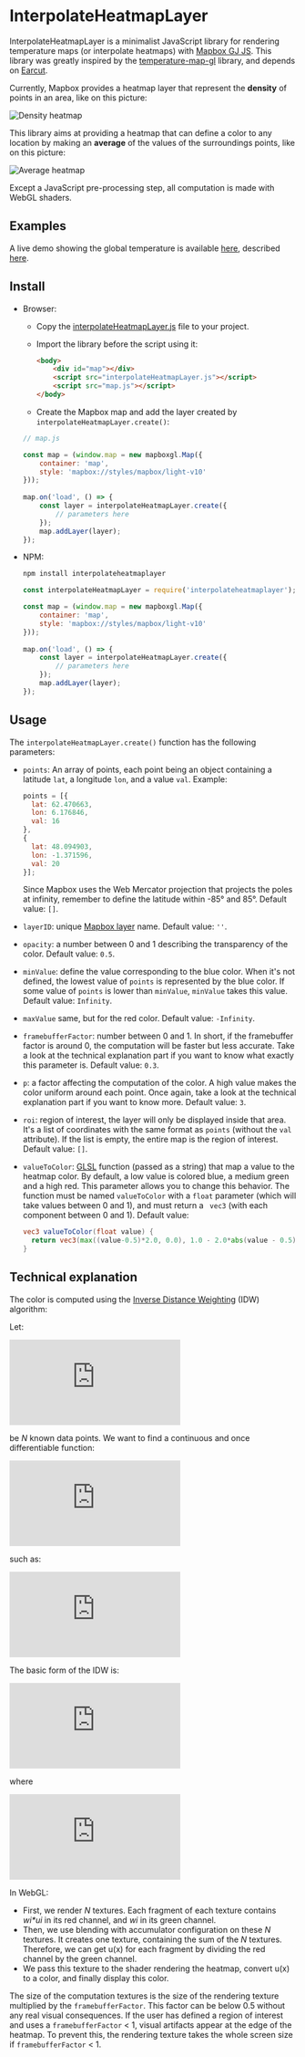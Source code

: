 # InterpolateHeatmapLayer

InterpolateHeatmapLayer is a minimalist JavaScript library for rendering temperature maps (or interpolate heatmaps) with [Mapbox GJ JS](https://docs.mapbox.com/mapbox-gl-js/guides/). This library was greatly inspired by the [temperature-map-gl](https://github.com/ham-systems/temperature-map-gl) library, and depends on [Earcut](https://github.com/mapbox/earcut).

Currently, Mapbox provides a heatmap layer that represent the **density** of points in an area, like on this picture:

![Density heatmap](images/densityHeatmap.png)

This library aims at providing a heatmap that can define a color to any location by making an **average** of the values of the surroundings points, like on this picture:

![Average heatmap](images/averageHeatmap.png)

Except a JavaScript pre-processing step, all computation is made with WebGL shaders.

## Examples

A live demo showing the global temperature is available [here](https://rylern.github.io/TemperatureMap/), described [here](https://github.com/Rylern/TemperatureMap).

## Install

* Browser:

  * Copy the [interpolateHeatmapLayer.js](https://github.com/Rylern/InterpolateHeatmapLayer/blob/main/dist/interpolateHeatmapLayer.js) file to your project.

  * Import the library before the script using it:

    ```html
    <body>
        <div id="map"></div>
        <script src="interpolateHeatmapLayer.js"></script>
        <script src="map.js"></script>
    </body>
    ```

  * Create the Mapbox map and add the layer created by `interpolateHeatmapLayer.create()`:

  ```javascript
  // map.js
  
  const map = (window.map = new mapboxgl.Map({
      container: 'map',
      style: 'mapbox://styles/mapbox/light-v10'
  }));
      
  map.on('load', () => {
      const layer = interpolateHeatmapLayer.create({
          // parameters here
      });
      map.addLayer(layer);
  });
  ```


* NPM:

  ```bash
  npm install interpolateheatmaplayer
  ```

  ```javascript
  const interpolateHeatmapLayer = require('interpolateheatmaplayer');
  
  const map = (window.map = new mapboxgl.Map({
      container: 'map',
      style: 'mapbox://styles/mapbox/light-v10'
  }));
      
  map.on('load', () => {
      const layer = interpolateHeatmapLayer.create({
          // parameters here
      });
      map.addLayer(layer);
  });
  ```

## Usage

The `interpolateHeatmapLayer.create()` function has the following parameters:

* `points`: An array of points, each point being an object containing a latitude `lat`, a longitude `lon`, and a value `val`. Example:

  ```javascript
  points = [{
    lat: 62.470663,
    lon: 6.176846,
    val: 16
  },
  {
    lat: 48.094903,
    lon: -1.371596,
    val: 20
  }];
  ```

  Since Mapbox uses the Web Mercator projection that projects the poles at infinity, remember to define the latitude within -85° and 85°. Default value: `[]`.

* `layerID`: unique [Mapbox layer](https://docs.mapbox.com/mapbox-gl-js/style-spec/layers/#id) name. Default value: `''`.

* `opacity`: a number between 0 and 1 describing the transparency of the color. Default value: `0.5`.

* `minValue`: define the value corresponding to the blue color. When it's not defined, the lowest value of `points` is represented by the blue color. If some value of `points` is lower than `minValue`, `minValue` takes this value. Default value: `Infinity`.

* `maxValue` same, but for the red color. Default value: `-Infinity`.

* `framebufferFactor`: number between 0 and 1. In short, if the framebuffer factor is around 0, the computation will be faster but less accurate. Take a look at the technical explanation part if you want to know what exactly this parameter is. Default value: `0.3`.

* `p`: a factor affecting the computation of the color. A high value makes the color uniform around each point. Once again, take a look at the technical explanation part if you want to know more. Default value: `3`.

* `roi`: region of interest, the layer will only be displayed inside that area. It's a list of coordinates with the same format as `points` (without the `val` attribute). If the list is empty, the entire map is the region of interest. Default value: `[]`.

* `valueToColor`: [GLSL](https://www.khronos.org/opengl/wiki/OpenGL_Shading_Language) function (passed as a string) that map a value to the heatmap color. By default, a low value is colored blue, a medium green and a high red. This parameter allows you to change this behavior. The function must be named `valueToColor` with a `float` parameter (which will take values between 0 and 1), and must return a ` vec3` (with each component between 0 and 1). Default value:

  ```glsl
  vec3 valueToColor(float value) {
    return vec3(max((value-0.5)*2.0, 0.0), 1.0 - 2.0*abs(value - 0.5), max((0.5-value)*2.0, 0.0));
  }
  ```


## Technical explanation

The color is computed using the [Inverse Distance Weighting](https://en.wikipedia.org/wiki/Inverse_distance_weighting) (IDW) algorithm:

Let:

![equation](https://latex.codecogs.com/gif.latex?%5B%28x_1%2C%20u1%29%2C%20...%2C%20%28x_N%2C%20u_N%29%5D)

be *N* known data points. We want to find a continuous and once differentiable function:

![equation](https://latex.codecogs.com/gif.latex?u%28x%29%3A%20x%20%5Crightarrow%20R)

such as:

![equation](https://latex.codecogs.com/gif.latex?%5Cforall%20i%20%5Cin%20%5B1%2C%20N%5D%2C%20u%28x_i%29%20%3D%20u_i)

The basic form of the IDW is:

![equation](https://latex.codecogs.com/gif.latex?u%28x%29%20%3D%20%5Cleft%5C%7B%20%5Cbegin%7Barray%7D%7Bll%7D%20%5Cfrac%7B%5Csum_%7Bi%3D1%7D%5E%7BN%7D%20%5Comega_i%20u_i%7D%7B%5Csum_%7Bi%3D1%7D%5E%7BN%7D%20%5Comega_i%7D%20%26%20%5Cmbox%7Bif%20%7D%20%5Cforall%20i%20%5Cin%20%5B1%2C%20N%5D%2C%20d%28x%2C%20x_i%29%20%5Cneq%200%20%5C%5C%20u_i%20%26%20%5Cmbox%7Belse.%7D%20%5Cend%7Barray%7D%20%5Cright.)

where

![equation](https://latex.codecogs.com/gif.latex?%5Comega_i%28x%29%20%3D%20%5Cfrac%7B1%7D%7Bd%28x%2C%20x_i%29%5Ep%7D)

In WebGL:

* First, we render *N* textures. Each fragment of each texture contains *wi\*ui* in its red channel, and *wi* in its green channel.
* Then, we use blending with accumulator configuration on these *N* textures. It creates one texture, containing the sum of the *N* textures. Therefore, we can get u(x) for each fragment by dividing the red channel by the green channel.
* We pass this texture to the shader rendering the heatmap, convert u(x) to a color, and finally display this color.

The size of the computation textures is the size of the rendering texture multiplied by the `framebufferFactor`. This factor can be below 0.5 without any real visual consequences. If the user has defined a region of interest and uses a `framebufferFactor` < 1, visual artifacts appear at the edge of the heatmap. To prevent this, the rendering texture takes the whole screen size if `framebufferFactor` < 1.

